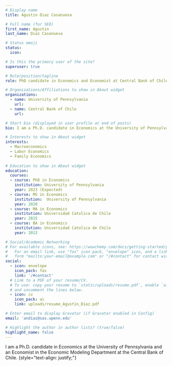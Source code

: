 ```yaml
---
# Display name
title: Agustin Diaz Casanueva

# Full name (for SEO)
first_name: Agustin 
last_name: Diaz Casanueva

# Status emoji
status:
  icon: 

# Is this the primary user of the site?
superuser: true

# Role/position/tagline
role: PhD candidate in Economics and Economist at Central Bank of Chile

# Organizations/Affiliations to show in About widget
organizations:
  - name: University of Pennsylvania
    url:
  - name: Central Bank of Chile
    url:

# Short bio (displayed in user profile at end of posts)
bio: I am a Ph.D. candidate in Economics at the University of Pennsylvania and an Economist in the Economic Modeling Department at the Central Bank of Chile.

# Interests to show in About widget
interests:
  - Macroeconomics
  - Labor Economics
  - Family Economics
  
# Education to show in About widget
education:
  courses: 
  - course: PhD in Economics
    institution: University of Pennsylvania
    year: 2023 (Expected)
  - course: MS in Economics
    institution:  University of Pennsylvania
    year: 2020  
  - course: MA in Economics
    institution: Universidad Catolica de Chile
    year: 2015
  - course: BA in Economics
    institution: Universidad Catolica de Chile
    year: 2013

# Social/Academic Networking
# For available icons, see: https://wowchemy.com/docs/getting-started/page-builder/#icons
#   For an email link, use "fas" icon pack, "envelope" icon, and a link in the
#   form "mailto:your-email@example.com" or "/#contact" for contact widget.
social:
  - icon: envelope
    icon_pack: fas
    link: '/#contact'
  # Link to a PDF of your resume/CV.
  # To use: copy your resume to `static/uploads/resume.pdf`, enable `ai` icons in `params.yaml`,
  # and uncomment the lines below.
  - icon: cv
    icon_pack: ai
    link: uploads/resume_Agustin_Diaz.pdf

# Enter email to display Gravatar (if Gravatar enabled in Config)
email: 'andiaz@sas.upenn.edu'

# Highlight the author in author lists? (true/false)
highlight_name: false
---
```


I am a Ph.D. candidate in Economics at the University of Pennsylvania and an Economist in the Economic Modeling Department at the Central Bank of Chile.
{style="text-align: justify;"}

  